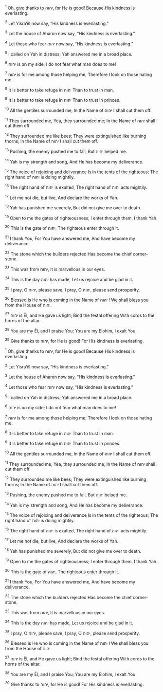 <sup>1</sup> Oh, give thanks to יהוה, for He is good! Because His kindness is everlasting.

<sup>2</sup> Let Yisra’ĕl now say, “His kindness is everlasting.”

<sup>3</sup> Let the house of Aharon now say, “His kindness is everlasting.”

<sup>4</sup> Let those who fear יהוה now say, “His kindness is everlasting.”

<sup>5</sup> I called on Yah in distress; Yah answered me in a broad place.

<sup>6</sup> יהוה is on my side; I do not fear what man does to me!

<sup>7</sup> יהוה is for me among those helping me; Therefore I look on those hating me.

<sup>8</sup> It is better to take refuge in יהוה Than to trust in man.

<sup>9</sup> It is better to take refuge in יהוה Than to trust in princes.

<sup>10</sup> All the gentiles surrounded me, In the Name of יהוה I shall cut them off.

<sup>11</sup> They surrounded me, Yea, they surrounded me; In the Name of יהוה shall I cut them off.

<sup>12</sup> They surrounded me like bees; They were extinguished like burning thorns; In the Name of יהוה I shall cut them off.

<sup>13</sup> Pushing, the enemy pushed me to fall, But יהוה helped me.

<sup>14</sup> Yah is my strength and song, And He has become my deliverance.

<sup>15</sup> The voice of rejoicing and deliverance Is in the tents of the righteous; The right hand of יהוה is doing mightily.

<sup>16</sup> The right hand of יהוה is exalted, The right hand of יהוה acts mightily.

<sup>17</sup> Let me not die, but live, And declare the works of Yah.

<sup>18</sup> Yah has punished me severely, But did not give me over to death.

<sup>19</sup> Open to me the gates of righteousness; I enter through them, I thank Yah.

<sup>20</sup> This is the gate of יהוה, The righteous enter through it.

<sup>21</sup> I thank You, For You have answered me, And have become my deliverance.

<sup>22</sup> The stone which the builders rejected Has become the chief corner-stone.

<sup>23</sup> This was from יהוה, It is marvellous in our eyes.

<sup>24</sup> This is the day יהוה has made, Let us rejoice and be glad in it.

<sup>25</sup> I pray, O יהוה, please save; I pray, O יהוה, please send prosperity.

<sup>26</sup> Blessed is He who is coming in the Name of יהוה ! We shall bless you from the House of יהוה.

<sup>27</sup> יהוה is Ĕl, and He gave us light; Bind the festal offering With cords to the horns of the altar.

<sup>28</sup> You are my Ĕl, and I praise You; You are my Elohim, I exalt You.

<sup>29</sup> Give thanks to יהוה, for He is good! For His kindness is everlasting.

<sup>1</sup> Oh, give thanks to יהוה, for He is good! Because His kindness is everlasting.

<sup>2</sup> Let Yisra’ĕl now say, “His kindness is everlasting.”

<sup>3</sup> Let the house of Aharon now say, “His kindness is everlasting.”

<sup>4</sup> Let those who fear יהוה now say, “His kindness is everlasting.”

<sup>5</sup> I called on Yah in distress; Yah answered me in a broad place.

<sup>6</sup> יהוה is on my side; I do not fear what man does to me!

<sup>7</sup> יהוה is for me among those helping me; Therefore I look on those hating me.

<sup>8</sup> It is better to take refuge in יהוה Than to trust in man.

<sup>9</sup> It is better to take refuge in יהוה Than to trust in princes.

<sup>10</sup> All the gentiles surrounded me, In the Name of יהוה I shall cut them off.

<sup>11</sup> They surrounded me, Yea, they surrounded me; In the Name of יהוה shall I cut them off.

<sup>12</sup> They surrounded me like bees; They were extinguished like burning thorns; In the Name of יהוה I shall cut them off.

<sup>13</sup> Pushing, the enemy pushed me to fall, But יהוה helped me.

<sup>14</sup> Yah is my strength and song, And He has become my deliverance.

<sup>15</sup> The voice of rejoicing and deliverance Is in the tents of the righteous; The right hand of יהוה is doing mightily.

<sup>16</sup> The right hand of יהוה is exalted, The right hand of יהוה acts mightily.

<sup>17</sup> Let me not die, but live, And declare the works of Yah.

<sup>18</sup> Yah has punished me severely, But did not give me over to death.

<sup>19</sup> Open to me the gates of righteousness; I enter through them, I thank Yah.

<sup>20</sup> This is the gate of יהוה, The righteous enter through it.

<sup>21</sup> I thank You, For You have answered me, And have become my deliverance.

<sup>22</sup> The stone which the builders rejected Has become the chief corner-stone.

<sup>23</sup> This was from יהוה, It is marvellous in our eyes.

<sup>24</sup> This is the day יהוה has made, Let us rejoice and be glad in it.

<sup>25</sup> I pray, O יהוה, please save; I pray, O יהוה, please send prosperity.

<sup>26</sup> Blessed is He who is coming in the Name of יהוה ! We shall bless you from the House of יהוה.

<sup>27</sup> יהוה is Ĕl, and He gave us light; Bind the festal offering With cords to the horns of the altar.

<sup>28</sup> You are my Ĕl, and I praise You; You are my Elohim, I exalt You.

<sup>29</sup> Give thanks to יהוה, for He is good! For His kindness is everlasting.

